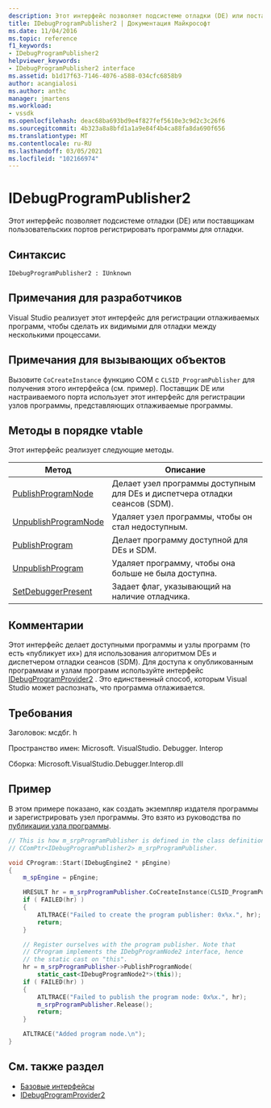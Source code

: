 ```yaml
---
description: Этот интерфейс позволяет подсистеме отладки (DE) или поставщикам пользовательских портов регистрировать программы для отладки.
title: IDebugProgramPublisher2 | Документация Майкрософт
ms.date: 11/04/2016
ms.topic: reference
f1_keywords:
- IDebugProgramPublisher2
helpviewer_keywords:
- IDebugProgramPublisher2 interface
ms.assetid: b1d17f63-7146-4076-a588-034cfc6858b9
author: acangialosi
ms.author: anthc
manager: jmartens
ms.workload:
- vssdk
ms.openlocfilehash: deac68ba693bd9e4f827fef5610e3c9d2c3c26f6
ms.sourcegitcommit: 4b323a8a8bfd1a1a9e84f4b4ca88fa8da690f656
ms.translationtype: MT
ms.contentlocale: ru-RU
ms.lasthandoff: 03/05/2021
ms.locfileid: "102166974"
---
```

# <a name="idebugprogrampublisher2"></a>IDebugProgramPublisher2
Этот интерфейс позволяет подсистеме отладки (DE) или поставщикам пользовательских портов регистрировать программы для отладки.

## <a name="syntax"></a>Синтаксис

```
IDebugProgramPublisher2 : IUnknown
```

## <a name="notes-for-implementers"></a>Примечания для разработчиков
Visual Studio реализует этот интерфейс для регистрации отлаживаемых программ, чтобы сделать их видимыми для отладки между несколькими процессами.

## <a name="notes-for-callers"></a>Примечания для вызывающих объектов
Вызовите `CoCreateInstance` функцию COM с `CLSID_ProgramPublisher` для получения этого интерфейса (см. пример). Поставщик DE или настраиваемого порта использует этот интерфейс для регистрации узлов программы, представляющих отлаживаемые программы.

## <a name="methods-in-vtable-order"></a>Методы в порядке vtable
Этот интерфейс реализует следующие методы.

|Метод|Описание|
|------------|-----------------|
|[PublishProgramNode](../../../extensibility/debugger/reference/idebugprogrampublisher2-publishprogramnode.md)|Делает узел программы доступным для DEs и диспетчера отладки сеансов (SDM).|
|[UnpublishProgramNode](../../../extensibility/debugger/reference/idebugprogrampublisher2-unpublishprogramnode.md)|Удаляет узел программы, чтобы он стал недоступным.|
|[PublishProgram](../../../extensibility/debugger/reference/idebugprogrampublisher2-publishprogram.md)|Делает программу доступной для DEs и SDM.|
|[UnpublishProgram](../../../extensibility/debugger/reference/idebugprogrampublisher2-unpublishprogram.md)|Удаляет программу, чтобы она больше не была доступна.|
|[SetDebuggerPresent](../../../extensibility/debugger/reference/idebugprogrampublisher2-setdebuggerpresent.md)|Задает флаг, указывающий на наличие отладчика.|

## <a name="remarks"></a>Комментарии
Этот интерфейс делает доступными программы и узлы программ (то есть «публикует их») для использования алгоритмом DEs и диспетчером отладки сеансов (SDM). Для доступа к опубликованным программам и узлам программ используйте интерфейс [IDebugProgramProvider2](../../../extensibility/debugger/reference/idebugprogramprovider2.md) . Это единственный способ, которым Visual Studio может распознать, что программа отлаживается.

## <a name="requirements"></a>Требования
Заголовок: мсдбг. h

Пространство имен: Microsoft. VisualStudio. Debugger. Interop

Сборка: Microsoft.VisualStudio.Debugger.Interop.dll

## <a name="example"></a>Пример
В этом примере показано, как создать экземпляр издателя программы и зарегистрировать узел программы. Это взято из руководства по [публикации узла программы](/previous-versions/bb161795(v=vs.90)).

```cpp
// This is how m_srpProgramPublisher is defined in the class definition:
// CComPtr<IDebugProgramPublisher2> m_srpProgramPublisher.

void CProgram::Start(IDebugEngine2 * pEngine)
{
    m_spEngine = pEngine;

    HRESULT hr = m_srpProgramPublisher.CoCreateInstance(CLSID_ProgramPublisher);
    if ( FAILED(hr) )
    {
        ATLTRACE("Failed to create the program publisher: 0x%x.", hr);
        return;
    }

    // Register ourselves with the program publisher. Note that
    // CProgram implements the IDebgProgramNode2 interface, hence
    // the static cast on "this".
    hr = m_srpProgramPublisher->PublishProgramNode(
        static_cast<IDebugProgramNode2*>(this));
    if ( FAILED(hr) )
    {
        ATLTRACE("Failed to publish the program node: 0x%x.", hr);
        m_srpProgramPublisher.Release();
        return;
    }

    ATLTRACE("Added program node.\n");
}
```

## <a name="see-also"></a>См. также раздел
- [Базовые интерфейсы](../../../extensibility/debugger/reference/core-interfaces.md)
- [IDebugProgramProvider2](../../../extensibility/debugger/reference/idebugprogramprovider2.md)

